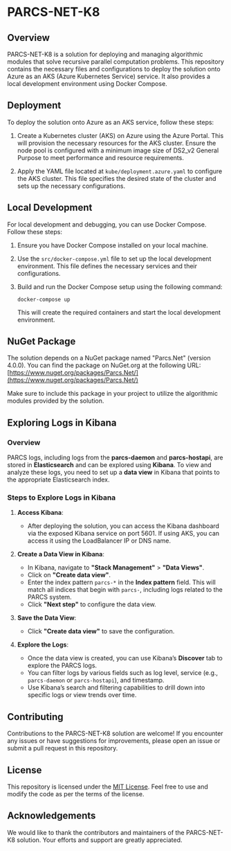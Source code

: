 # PARCS-NET-K8

## Overview
PARCS-NET-K8 is a solution for deploying and managing algorithmic modules that solve recursive parallel computation problems. This repository contains the necessary files and configurations to deploy the solution onto Azure as an AKS (Azure Kubernetes Service) service. It also provides a local development environment using Docker Compose.

## Deployment

To deploy the solution onto Azure as an AKS service, follow these steps:

1. Create a Kubernetes cluster (AKS) on Azure using the Azure Portal. This will provision the necessary resources for the AKS cluster. Ensure the node pool is configured with a minimum image size of DS2_v2 General Purpose to meet performance and resource requirements.

2. Apply the YAML file located at `kube/deployment.azure.yaml` to configure the AKS cluster. This file specifies the desired state of the cluster and sets up the necessary configurations.

## Local Development
For local development and debugging, you can use Docker Compose. Follow these steps:

1. Ensure you have Docker Compose installed on your local machine.

2. Use the `src/docker-compose.yml` file to set up the local development environment. This file defines the necessary services and their configurations.

3. Build and run the Docker Compose setup using the following command:
   ```
   docker-compose up
   ```

   This will create the required containers and start the local development environment.

## NuGet Package
The solution depends on a NuGet package named "Parcs.Net" (version 4.0.0). You can find the package on NuGet.org at the following URL: [https://www.nuget.org/packages/Parcs.Net/](https://www.nuget.org/packages/Parcs.Net/)

Make sure to include this package in your project to utilize the algorithmic modules provided by the solution.

## Exploring Logs in Kibana

### Overview
PARCS logs, including logs from the **parcs-daemon** and **parcs-hostapi**, are stored in **Elasticsearch** and can be explored using **Kibana**. To view and analyze these logs, you need to set up a **data view** in Kibana that points to the appropriate Elasticsearch index.

### Steps to Explore Logs in Kibana

1. **Access Kibana**: 
   - After deploying the solution, you can access the Kibana dashboard via the exposed Kibana service on port 5601. If using AKS, you can access it using the LoadBalancer IP or DNS name.
   
2. **Create a Data View in Kibana**:
   - In Kibana, navigate to **"Stack Management"** > **"Data Views"**.
   - Click on **"Create data view"**.
   - Enter the index pattern `parcs-*` in the **Index pattern** field. This will match all indices that begin with `parcs-`, including logs related to the PARCS system.
   - Click **"Next step"** to configure the data view.

3. **Save the Data View**:
   - Click **"Create data view"** to save the configuration.

4. **Explore the Logs**:
   - Once the data view is created, you can use Kibana’s **Discover** tab to explore the PARCS logs.
   - You can filter logs by various fields such as log level, service (e.g., `parcs-daemon` or `parcs-hostapi`), and timestamp.
   - Use Kibana’s search and filtering capabilities to drill down into specific logs or view trends over time.

## Contributing
Contributions to the PARCS-NET-K8 solution are welcome! If you encounter any issues or have suggestions for improvements, please open an issue or submit a pull request in this repository.

## License
This repository is licensed under the [MIT License](LICENSE). Feel free to use and modify the code as per the terms of the license.

## Acknowledgements
We would like to thank the contributors and maintainers of the PARCS-NET-K8 solution. Your efforts and support are greatly appreciated.
